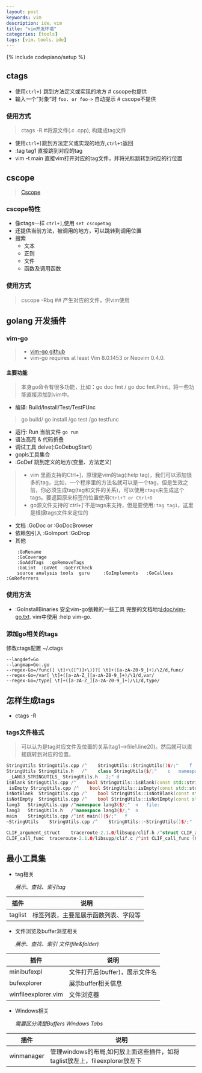 ```yaml
---
layout: post
keywords: vim 
description: ide、vim
title: "vim开发环境"
categories: [tools]
tags: [vim，tools，ide]
---
```

{% include codepiano/setup %}



## ctags 
* 使用`ctrl+]` 跳到方法定义或实现的地方    # cscope也提供
* 输入一个”对象“时 `foo. or foo->` 自动提示  # cscope不提供

### 使用方式
> ctags -R  #将源文件(.c .cpp), 构建成tag文件
* 使用`ctrl+]`跳到方法定义或实现的地方,`ctrl+t`返回
* :tag tag1 直接跳到对应的tag
* vim -t main   直接vim打开对应的tag文件，并将光标跳转到对应的行位置

## cscope
> [Cscope](http://cscope.sourceforge.net/)
### cscope特性
* 像ctags一样 `ctrl+]`,使用 `set cscopetag`
* 还提供当前方法，被调用的地方，可以跳转到调用位置
* 搜索
    * 文本
    * 正则
    * 文件
    * 函数及调用函数
### 使用方式
> cscope -Rbq  ## 产生对应的文件，供vim使用



## golang 开发插件
### vim-go
> * [vim-go github](https://github.com/fatih/vim-go)
> * vim-go requires at least Vim 8.0.1453 or Neovim 0.4.0.
#### 主要功能
> 本身go命令有很多功能，比如：go doc fmt  / go doc fmt.Print，将一些功能直接添加到vim中。
* 编译: Build/Install/Test/TestFUnc
> go build/ go install /go test /go testfunc
* 运行: Run 当前文件  `go run`
* 语法高亮 & 代码折叠
* 调试工具   delve(:GoDebugStart)
* gopls工具集合
* :GoDef  跳到定义的地方(变量、方法定义)
> * vim 里面支持的Ctrl+]，原理是vim的tag(:help tag)，我们可以添加很多的tag，比如，一个程序里的方法名就可以是一个tag，但是生效之前，你必须生成tag(tag和文件的关系)，可以使用`ctags`来生成这个tags。要返回原来标签的位置使用`Ctrl+T or Ctrl+O`
> * go源文件支持的'ctrl+]'不是tags来支持，但是要使用`:tag tag1`，这里是根据tags文件来定位的
* 文档 :GoDoc or :GoDocBrowser
* 依赖包引入   :GoImport     :GoDrop
* 其他
```shell
    :GoRename
    :GoCoverage
    :GoAddTags  :goRemoveTags
    :GoLint  :GoVet  :GoErrCheck
    source analysis tools  guru     :GoImplements   :GoCallees   :GoReferrers
```

### 使用方法
* :GoInstallBinaries 安全vim-go依赖的一些工具
完整的文档地址[doc/vim-go.txt](https://github.com/fatih/vim-go/blob/master/doc/vim-go.txt). vim中使用 :help vim-go.

### 添加go相关的tags
修改ctags配置  ~/.ctags
```shell
--langdef=Go
--langmap=Go:.go
--regex-Go=/func([ \t]+\([^)]+\))?[ \t]+([a-zA-Z0-9_]+)/\2/d,func/
--regex-Go=/var[ \t]+([a-zA-Z_][a-zA-Z0-9_]+)/\1/d,var/
--regex-Go=/type[ \t]+([a-zA-Z_][a-zA-Z0-9_]+)/\1/d,type/
```


## 怎样生成tags
* ctags -R

### tags文件格式
> 可以认为是tag对应文件及位置的关系(tag1-->file1.line20)。然后就可以直接跳转到对应的位置。
```cpp
StringUtils StringUtils.cpp /^    StringUtils::StringUtils()$/;"    f   class:lang3::StringUtils
StringUtils StringUtils.h   /^    class StringUtils{$/;"    c   namespace:lang3
 _LANG3_STRINGUTILS_ StringUtils.h   2;" d
isBlank StringUtils.cpp /^    bool StringUtils::isBlank(const std::string &text){$/;"   f   class:lang3::StringUtils
 isEmpty StringUtils.cpp /^    bool StringUtils::isEmpty(const std::string &text){$/;"   f   class:lang3::StringUtils
isNotBlank  StringUtils.cpp /^    bool StringUtils::isNotBlank(const std::string &text){$/;"    f   class:lang3::StringUtils
isNotEmpty  StringUtils.cpp /^    bool StringUtils::isNotEmpty(const std::string &text){$/;"    f   class:lang3::StringUtils
lang3   StringUtils.cpp /^namespace lang3{$/;"  n   file:
lang3   StringUtils.h   /^namespace lang3{$/;"  n
main    StringUtils.cpp /^int main(){$/;"   f
~StringUtils    StringUtils.cpp /^    StringUtils::~StringUtils()$/;"   f   class:lang3::StringUtils
```

```c
CLIF_argument_struct    traceroute-2.1.0/libsupp/clif.h /^struct CLIF_argument_struct {$/;" s
CLIF_call_func  traceroute-2.1.0/libsupp/clif.c /^int CLIF_call_func (CLIF_option *optn, char *arg) {$/;"   f
```

## 最小工具集
* tag相关

    *展示、查找、索引tag*


|插件|说明|
|---|---|
|taglist|标签列表，主要是展示函数列表、字段等|
  
* 文件浏览及buffer浏览相关

    *展示、查找、索引 文件(file&folder)*

|插件|说明|
|---|---|
|minibufexpl|文件打开后(buffer)，展示文件名|
|bufexplorer|展示buffer相关信息|
|winfileexplorer.vim|文件浏览器|


* Windows相关

    *需要区分清楚Buffers Windows Tabs* 

|插件|说明|
|---|---|
|winmanager|管理windows的布局,如何放上面这些插件，如将taglist放左上，fileexplorer放左下|